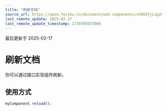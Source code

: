 ```yaml
---
title: "刷新文档"
source_url: https://open.feishu.cn/document/web-components/uYDO3YjL2gzN24iN3cjN/old-docs-component/old-reload-document
last_remote_update: 2025-02-17
last_remote_update_timestamp: 1739789357000
---
```

最后更新于 2025-02-17

# 刷新文档

你可以通过接口实现组件刷新。

## 使用方式
```js
myComponent.reload();
```
